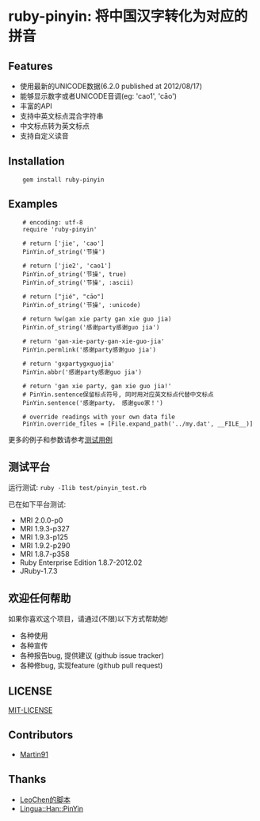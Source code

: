 # ruby-pinyin: 将中国汉字转化为对应的拼音

## Features

* 使用最新的UNICODE数据(6.2.0 published at 2012/08/17)
* 能够显示数字或者UNICODE音调(eg: 'cao1', 'cāo')
* 丰富的API
* 支持中英文标点混合字符串
* 中文标点转为英文标点
* 支持自定义读音

## Installation

        gem install ruby-pinyin

## Examples

        # encoding: utf-8
        require 'ruby-pinyin'

        # return ['jie', 'cao']
        PinYin.of_string('节操')

        # return ['jie2', 'cao1']
        PinYin.of_string('节操', true)
        PinYin.of_string('节操', :ascii)

        # return ["jié", "cāo"]
        PinYin.of_string('节操', :unicode)

        # return %w(gan xie party gan xie guo jia)
        PinYin.of_string('感谢party感谢guo jia')

        # return 'gan-xie-party-gan-xie-guo-jia'
        PinYin.permlink('感谢party感谢guo jia')

        # return 'gxpartygxguojia'
        PinYin.abbr('感谢party感谢guo jia')

        # return 'gan xie party, gan xie guo jia!'
        # PinYin.sentence保留标点符号, 同时用对应英文标点代替中文标点
        PinYin.sentence('感谢party， 感谢guo家！')

        # override readings with your own data file
        PinYin.override_files = [File.expand_path('../my.dat', __FILE__)]

更多的例子和参数请参考[测试用例](https://github.com/janx/ruby-pinyin/blob/master/test/pinyin_test.rb)

## 测试平台 ##

运行测试: `ruby -Ilib test/pinyin_test.rb`

已在如下平台测试:

* MRI 2.0.0-p0
* MRI 1.9.3-p327
* MRI 1.9.3-p125
* MRI 1.9.2-p290
* MRI 1.8.7-p358
* Ruby Enterprise Edition 1.8.7-2012.02
* JRuby-1.7.3

## 欢迎任何帮助 ##

如果你喜欢这个项目，请通过(不限)以下方式帮助她!

* 各种使用
* 各种宣传
* 各种报告bug, 提供建议  (github issue tracker)
* 各种修bug, 实现feature (github pull request)

## LICENSE ##

[MIT-LICENSE](https://github.com/janx/ruby-pinyin/blob/master/MIT-LICENSE)

## Contributors ##

* [Martin91](https://github.com/Martin91)

## Thanks ##

* [LeoChen的脚本](http://www.upulife.com/leo/?p=260)
* [Lingua::Han::PinYin](http://www.fayland.org/journal/Han-PinYin.html)
